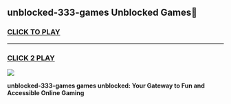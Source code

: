 
## unblocked-333-games Unblocked Games👋
<h3>
<a href="https://news.freeplayer.one?title=unblocked-333-games&ref=16F">CLICK TO PLAY</a></h3>
<hr>

<h3>
<a href="https://news.freeplayer.one?title=unblocked-333-games&ref=16F">CLICK 2 PLAY</a>
  
</h3>

<a href="https://news.freeplayer.one?title=unblocked-333-games&ref=16F/"><img src="https://clearcache.store/games.png"></a>


**unblocked-333-games games unblocked: Your Gateway to Fun and Accessible Online Gaming**
